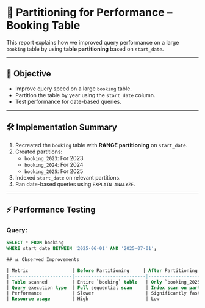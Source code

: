 # 🚀 Partitioning for Performance – Booking Table

This report explains how we improved query performance on a large `booking` table by using **table partitioning** based on `start_date`.

---

## 🎯 Objective

- Improve query speed on a large `booking` table.
- Partition the table by year using the `start_date` column.
- Test performance for date-based queries.

---

## 🛠️ Implementation Summary

1. Recreated the `booking` table with **RANGE partitioning** on `start_date`.
2. Created partitions:
   - `booking_2023`: For 2023
   - `booking_2024`: For 2024
   - `booking_2025`: For 2025
3. Indexed `start_date` on relevant partitions.
4. Ran date-based queries using `EXPLAIN ANALYZE`.

---

## ⚡ Performance Testing

### Query:

```sql
SELECT * FROM booking
WHERE start_date BETWEEN '2025-06-01' AND '2025-07-01';

## 📊 Observed Improvements

| Metric                | Before Partitioning     | After Partitioning       |
|-----------------------|--------------------------|---------------------------|
| Table scanned         | Entire `booking` table   | Only `booking_2025`       |
| Query execution type  | Full sequential scan     | Index scan on partition   |
| Performance           | Slower                   | Significantly faster       |
| Resource usage        | High                     | Low                       |
